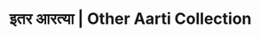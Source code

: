 ---
layout: category
title: इतर आरत्या | Other Aarti Collection
category: other
meta_description: इतर आरत्या संग्रह - Complete collection of miscellaneous devotional Aartis in Marathi with lyrics, audio and video
keywords: इतर आरत्या, other aarti, devotional aarti marathi, मराठी आरत्या
permalink: /category/other/
---